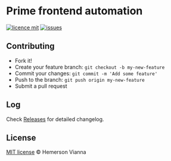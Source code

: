 # Prime frontend automation

[![licence mit](https://img.shields.io/badge/license-MIT-blue.svg?style=flat-square)](http://hemersonvianna.mit-license.org/)
[![issues](https://img.shields.io/github/issues/prime-solutions/prime-frontend-automation.svg?style=flat-square)](https://github.com/prime-solutions/prime-frontend-automation/issues)

## Contributing

- Fork it!
- Create your feature branch: `git checkout -b my-new-feature`
- Commit your changes: `git commit -m 'Add some feature'`
- Push to the branch: `git push origin my-new-feature`
- Submit a pull request

## Log

Check [Releases](https://github.com/prime-solutions/prime-frontend-automation/releases) for detailed changelog.

## License

[MIT license](http://hemersonvianna.mit-license.org/) © Hemerson Vianna
